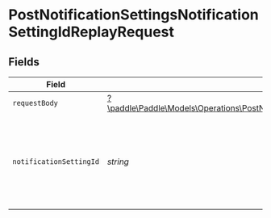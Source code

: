 # PostNotificationSettingsNotificationSettingIdReplayRequest


## Fields

| Field                                                                                                                                                                                         | Type                                                                                                                                                                                          | Required                                                                                                                                                                                      | Description                                                                                                                                                                                   | Example                                                                                                                                                                                       |
| --------------------------------------------------------------------------------------------------------------------------------------------------------------------------------------------- | --------------------------------------------------------------------------------------------------------------------------------------------------------------------------------------------- | --------------------------------------------------------------------------------------------------------------------------------------------------------------------------------------------- | --------------------------------------------------------------------------------------------------------------------------------------------------------------------------------------------- | --------------------------------------------------------------------------------------------------------------------------------------------------------------------------------------------- |
| `requestBody`                                                                                                                                                                                 | [?\paddle\Paddle\Models\Operations\PostNotificationSettingsNotificationSettingIdReplayRequestBody](../../models/operations/PostNotificationSettingsNotificationSettingIdReplayRequestBody.md) | :heavy_minus_sign:                                                                                                                                                                            | N/A                                                                                                                                                                                           |                                                                                                                                                                                               |
| `notificationSettingId`                                                                                                                                                                       | *string*                                                                                                                                                                                      | :heavy_check_mark:                                                                                                                                                                            | Paddle ID of the notification setting entity (notification destination) to work with.                                                                                                         | ntfset_01gt21c5pdx9q1e4mh1xrsjjn6                                                                                                                                                             |